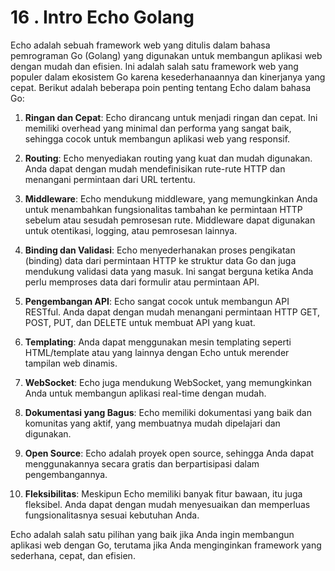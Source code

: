 # 16 . Intro Echo Golang

Echo adalah sebuah framework web yang ditulis dalam bahasa pemrograman Go (Golang) yang digunakan untuk membangun aplikasi web dengan mudah dan efisien. Ini adalah salah satu framework web yang populer dalam ekosistem Go karena kesederhanaannya dan kinerjanya yang cepat. Berikut adalah beberapa poin penting tentang Echo dalam bahasa Go:

1. **Ringan dan Cepat**: Echo dirancang untuk menjadi ringan dan cepat. Ini memiliki overhead yang minimal dan performa yang sangat baik, sehingga cocok untuk membangun aplikasi web yang responsif.

2. **Routing**: Echo menyediakan routing yang kuat dan mudah digunakan. Anda dapat dengan mudah mendefinisikan rute-rute HTTP dan menangani permintaan dari URL tertentu.

3. **Middleware**: Echo mendukung middleware, yang memungkinkan Anda untuk menambahkan fungsionalitas tambahan ke permintaan HTTP sebelum atau sesudah pemrosesan rute. Middleware dapat digunakan untuk otentikasi, logging, atau pemrosesan lainnya.

4. **Binding dan Validasi**: Echo menyederhanakan proses pengikatan (binding) data dari permintaan HTTP ke struktur data Go dan juga mendukung validasi data yang masuk. Ini sangat berguna ketika Anda perlu memproses data dari formulir atau permintaan API.

5. **Pengembangan API**: Echo sangat cocok untuk membangun API RESTful. Anda dapat dengan mudah menangani permintaan HTTP GET, POST, PUT, dan DELETE untuk membuat API yang kuat.

6. **Templating**: Anda dapat menggunakan mesin templating seperti HTML/template atau yang lainnya dengan Echo untuk merender tampilan web dinamis.

7. **WebSocket**: Echo juga mendukung WebSocket, yang memungkinkan Anda untuk membangun aplikasi real-time dengan mudah.

8. **Dokumentasi yang Bagus**: Echo memiliki dokumentasi yang baik dan komunitas yang aktif, yang membuatnya mudah dipelajari dan digunakan.

9. **Open Source**: Echo adalah proyek open source, sehingga Anda dapat menggunakannya secara gratis dan berpartisipasi dalam pengembangannya.

10. **Fleksibilitas**: Meskipun Echo memiliki banyak fitur bawaan, itu juga fleksibel. Anda dapat dengan mudah menyesuaikan dan memperluas fungsionalitasnya sesuai kebutuhan Anda.

Echo adalah salah satu pilihan yang baik jika Anda ingin membangun aplikasi web dengan Go, terutama jika Anda menginginkan framework yang sederhana, cepat, dan efisien.
